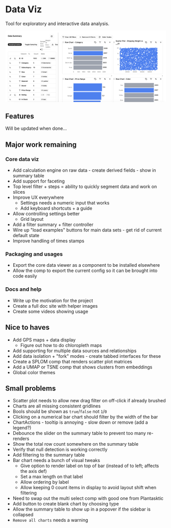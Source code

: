 # Data Viz

Tool for exploratory and interactive data analysis.

![](docs/main-image.png)

## Features

Will be updated when done...

## Major work remaining

### Core data viz

- Add calculation engine on raw data - create derived fields - show in summary table
- Add support for faceting
- Top level filter + steps = ability to quickly segment data and work on slices
- Improve UX everywhere
  - Settings needs a numeric input that works
  - Add keyboard shortcuts + a guide
- Allow controlling settings better
  - Grid layout
- Add a filter summary + filter controller
- Wire up "load examples" buttons for main data sets - get rid of current default state
- Improve handling of times stamps

### Packaging and usages

- Export the core data viewer as a component to be installed elsewhere
- Allow the comp to export the current config so it can be brought into code easily

### Docs and help

- Write up the motivation for the project
- Create a full doc site with helper images
- Create some videos showing usage

## Nice to haves

- Add GPS maps + data display
  - Figure out how to do chloropleth maps
- Add supporting for multiple data sources and relationships
- Add data isolation + "fork" modes - create tabbed interfaces for these
- Create a SPLOM comp that renders scatter plot matrices
- Add a UMAP or TSNE comp that shows clusters from embeddings
- Global color themes

## Small problems

- Scatter plot needs to allow new drag filter on off-click if already brushed
- Charts are all missing consistent gridlines
- Bools should be shown as `true`/`false` not `1`/`0`
- Clicking on a numerical bar chart should filter by the width of the bar
- ChartActions - tooltip is annoying - slow down or remove (add a legend?)
- Debounce the slider on the summary table to prevent too many re-renders
- Show the total row count somewhere on the summary table
- Verify that null detection is working correctly
- Add filtering to the summary table
- Bar chart needs a bunch of visual tweaks
  - Give option to render label on top of bar (instead of to left; affects the axis def)
  - Set a max length on that label
  - Allow ordering by label
  - Allow keeping 0 count items in display to avoid layout shift when filtering
- Need to swap out the multi select comp with good one from Plantasktic
- Add button to create blank chart by choosing type
- Allow the summary table to show up in a popover if the sidebar is collapsed
- `Remove all charts` needs a warning
